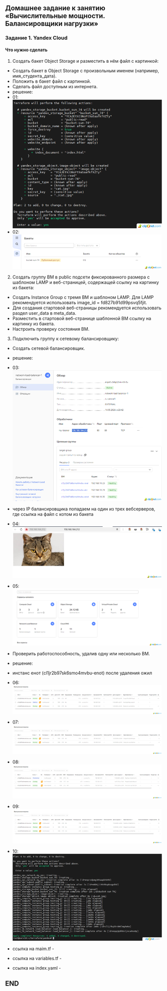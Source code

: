 ## Домашнее задание к занятию «Вычислительные мощности. Балансировщики нагрузки» 


### Задание 1. Yandex Cloud 
#### Что нужно сделать

1. Создать бакет Object Storage и разместить в нём файл с картинкой:
* Создать бакет в Object Storage с произвольным именем (например, имя_студента_дата).
* Положить в бакет файл с картинкой.
* Сделать файл доступным из интернета.
* решение:
* 01: ![01](img/01.png)
* 02: ![02](img/02.png)
2. Создать группу ВМ в public подсети фиксированного размера с шаблоном LAMP и веб-страницей, содержащей ссылку на картинку из бакета:
* Создать Instance Group с тремя ВМ и шаблоном LAMP. Для LAMP рекомендуется использовать image_id = fd827b91d99psvq5fjit.
* Для создания стартовой веб-страницы рекомендуется использовать раздел user_data в meta_data.
* Разместить в стартовой веб-странице шаблонной ВМ ссылку на картинку из бакета.
* Настроить проверку состояния ВМ.
3. Подключить группу к сетевому балансировщику:
* Создать сетевой балансировщик.
* решение:
* 03: ![03](img/03.png)
* через IP балансировщика попадаем на один из трех вебсерверов, где ссылка на файл с котом из бакета
* 04: ![04](img/04.jpg)
* 05: ![05](img/05.png)
* Проверить работоспособность, удалив одну или несколько ВМ.
* решение:
* инстанс енот (cl1jr2b97sk6smo4mvbu-enot) после удаления ожил
* 06: ![06](img/06.png)
* 07: ![07](img/07.png)
* 08: ![08](img/08.png)
* 09: ![09](img/09.png)
* 10: ![10](img/10.png)


* ссылка на maim.tf - 
* ссылка на variables.tf -
* ссылка на index.yaml - 
## END